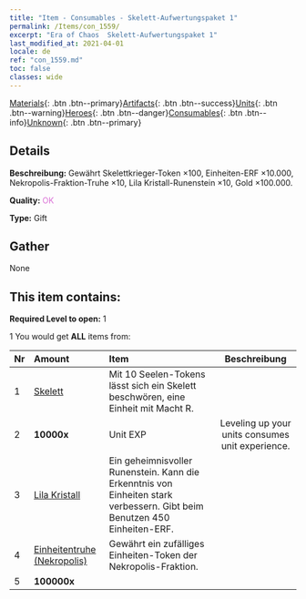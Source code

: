 ```yaml
---
title: "Item - Consumables - Skelett-Aufwertungspaket 1"
permalink: /Items/con_1559/
excerpt: "Era of Chaos  Skelett-Aufwertungspaket 1"
last_modified_at: 2021-04-01
locale: de
ref: "con_1559.md"
toc: false
classes: wide
---
```

 [Materials](/de/Items/){: .btn .btn--primary}[Artifacts](/de/Items/Artifacts/){: .btn .btn--success}[Units](/de/Items/Units/){: .btn .btn--warning}[Heroes](/de/Items/Heroes/){: .btn .btn--danger}[Consumables](/de/Items/Consumables/){: .btn .btn--info}[Unknown](/de/Items/Unknown/){: .btn .btn--primary}

## Details
 **Beschreibung:** Gewährt Skelettkrieger-Token ×100, Einheiten-ERF ×10.000, Nekropolis-Fraktion-Truhe ×10, Lila Kristall-Runenstein ×10, Gold ×100.000.

 **Quality:** <span style="color: #DA70D6">OK</span>

 **Type:** Gift

## Gather

  None

## This item contains:

 **Required Level to open:** 1

 1 You would get **ALL** items  from:

  | Nr | Amount |     Item    | Beschreibung |
  |:---|:-------|:------------|:-----------:|
  | 1 | [Skelett](/de/Items/unt_208/) | Mit 10 Seelen-Tokens lässt sich ein Skelett beschwören, eine Einheit mit Macht R. | 
  | 2 |  **10000x** | Unit EXP | Leveling up your units consumes unit experience.  | 
  | 3 | [Lila Kristall](/de/Items/con_720/) | Ein geheimnisvoller Runenstein. Kann die Erkenntnis von Einheiten stark verbessern. Gibt beim Benutzen 450 Einheiten-ERF. | 
  | 4 | [Einheitentruhe (Nekropolis)](/de/Items/con_1271/) | Gewährt ein zufälliges Einheiten-Token der Nekropolis-Fraktion. | 
  | 5 |  **100000x** | <i class="fas fa-coins"/> |  | 
